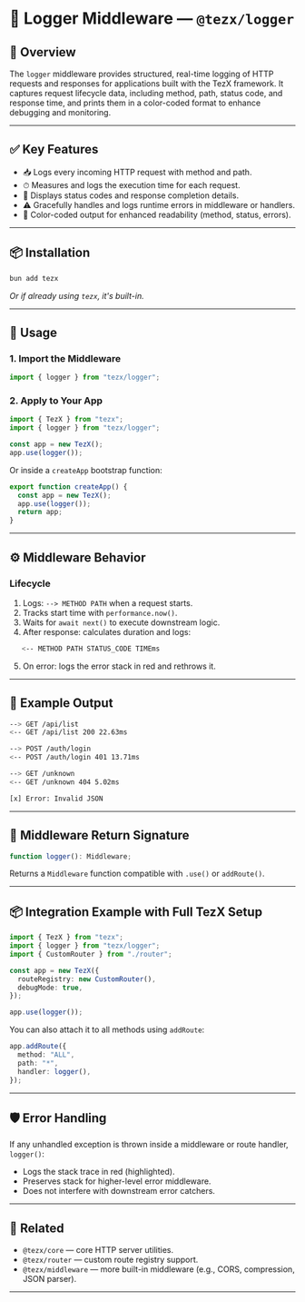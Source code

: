 # 📘 Logger Middleware — `@tezx/logger`

## 🧩 Overview

The `logger` middleware provides structured, real-time logging of HTTP requests and responses for applications built with the TezX framework. It captures request lifecycle data, including method, path, status code, and response time, and prints them in a color-coded format to enhance debugging and monitoring.

---

## ✅ Key Features

* 📥 Logs every incoming HTTP request with method and path.
* ⏱ Measures and logs the execution time for each request.
* 🎯 Displays status codes and response completion details.
* ⚠️ Gracefully handles and logs runtime errors in middleware or handlers.
* 🎨 Color-coded output for enhanced readability (method, status, errors).

---

## 📦 Installation

```bash
bun add tezx
```

*Or if already using `tezx`, it's built-in.*

---

## 🚀 Usage

### 1. Import the Middleware

```ts
import { logger } from "tezx/logger";
```

### 2. Apply to Your App

```ts
import { TezX } from "tezx";
import { logger } from "tezx/logger";

const app = new TezX();
app.use(logger());
```

Or inside a `createApp` bootstrap function:

```ts
export function createApp() {
  const app = new TezX();
  app.use(logger());
  return app;
}
```

---

## ⚙️ Middleware Behavior

### Lifecycle

1. Logs: `--> METHOD PATH` when a request starts.
2. Tracks start time with `performance.now()`.
3. Waits for `await next()` to execute downstream logic.
4. After response: calculates duration and logs:

```bash
   <-- METHOD PATH STATUS_CODE TIMEms
```

5. On error: logs the error stack in red and rethrows it.

---

## 🧪 Example Output

```bash
--> GET /api/list
<-- GET /api/list 200 22.63ms

--> POST /auth/login
<-- POST /auth/login 401 13.71ms

--> GET /unknown
<-- GET /unknown 404 5.02ms

[x] Error: Invalid JSON
```

---

## 🧱 Middleware Return Signature

```ts
function logger(): Middleware;
```

Returns a `Middleware` function compatible with `.use()` or `addRoute()`.

---

## 📦 Integration Example with Full TezX Setup

```ts
import { TezX } from "tezx";
import { logger } from "tezx/logger";
import { CustomRouter } from "./router";

const app = new TezX({
  routeRegistry: new CustomRouter(),
  debugMode: true,
});

app.use(logger());
```

You can also attach it to all methods using `addRoute`:

```ts
app.addRoute({
  method: "ALL",
  path: "*",
  handler: logger(),
});
```

---

## 🛡 Error Handling

If any unhandled exception is thrown inside a middleware or route handler, `logger()`:

* Logs the stack trace in red (highlighted).
* Preserves stack for higher-level error middleware.
* Does not interfere with downstream error catchers.

---

## 📄 Related

* `@tezx/core` — core HTTP server utilities.
* `@tezx/router` — custom route registry support.
* `@tezx/middleware` — more built-in middleware (e.g., CORS, compression, JSON parser).

---
